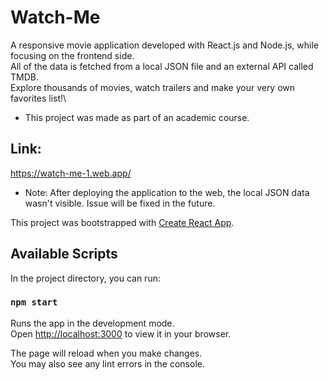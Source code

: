 # Watch-Me

A responsive movie application developed with React.js and Node.js, while focusing on the frontend side.\
All of the data is fetched from a local JSON file and an external API called TMDB.\
Explore thousands of movies, watch trailers and make your very own favorites list!\
* This project was made as part of an academic course. 

## Link:
https://watch-me-1.web.app/
* Note: After deploying the application to the web, the local JSON data wasn't visible. Issue will be fixed in the future. 

This project was bootstrapped with [Create React App](https://github.com/facebook/create-react-app).

## Available Scripts

In the project directory, you can run:

### `npm start`

Runs the app in the development mode.\
Open [http://localhost:3000](http://localhost:3000) to view it in your browser.

The page will reload when you make changes.\
You may also see any lint errors in the console.

